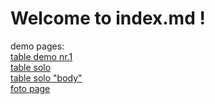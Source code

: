 # Welcome to index.md !

demo pages:  
[table demo nr.1](table1)  
[table solo](table_solo)  
[table solo "body"](table_solo2)  
[foto page](/foto/index.html)
